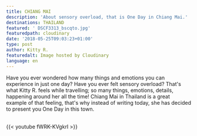 ```yaml
---
title: CHIANG MAI
description: 'About sensory overload, that is One Day in Chiang Mai.'
destinations: THAILAND
featured: ' DSCF3313_bscqto.jpg'
featuredpath: cloudinary
date: '2018-05-25T09:03:23+01:00'
type: post
author: Kitty R.
featuredalt: Image hosted by Cloudinary
language: en
---
```

Have you ever wondered how many things and emotions you can experience in just one day?  Have you ever felt sensory overload? That's what Kitty R. feels while travelling; so many things, emotions, details, happening around her all the time! Chiang Mai in Thailand is a great example of that feeling, that's why instead of writing today, she has decided to present you One Day in this town. 

<br>{{< youtube fWRK-KVgkrI >}}</br>

